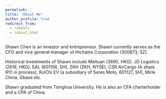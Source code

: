 ```yaml
---
permalink: /
title: "About Me"
author_profile: true
redirect_from: 
  - /about/
  - /about.html
---
```


Shawn Chen is an investor and entrepreneur. Shawn currently serves as the CFO and vice generał manager of Hichains Corporation (300873, SZ).

Historical investments of Shawn include Meituan (3690, HKG), JD Logistics (2618, HKG), EAL (601156, SH), ZKH (ZKH, NYSE), CSR AirCargo (A share IPO in process), RuiChi EV (a subsidiary of Seres Moto, 601127, SH), Mirle China, Gbase etc.

Shawn graduated from Tsinghua University. He is also an CFA charterholder and a CPA of China.


